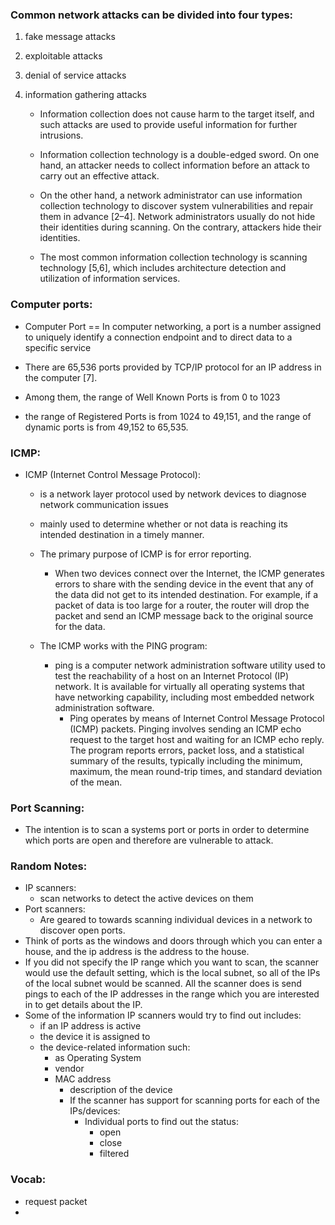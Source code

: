 
### Common network attacks can be divided into four types:
1. fake message attacks


2. exploitable attacks


3. denial of service attacks


4. information gathering attacks
   * Information collection does not cause harm to the target itself,
   and such attacks are used to provide useful information for further intrusions.


   * Information collection technology is a double-edged sword. On one hand, an
   attacker needs to collect information before an attack to carry out an effective attack.


   * On the other hand, a network administrator can use information collection technology
   to discover system vulnerabilities and repair them in advance [2–4]. Network administrators usually do not hide their identities during scanning. On the contrary, attackers hide their identities.


   * The most common information collection technology is scanning technology [5,6],
   which includes architecture detection and utilization of information services.

### Computer ports:
* Computer Port == In computer networking, a port is a number assigned to uniquely identify
a connection endpoint and to direct data to a specific service


* There are 65,536 ports provided by TCP/IP protocol for an IP address in the computer [7].


* Among them, the range of Well Known Ports is from 0 to 1023


* the range of Registered Ports is from 1024 to 49,151, and the range of dynamic
ports is from 49,152 to 65,535.

### ICMP:
* ICMP (Internet Control Message Protocol):
  * is a network layer protocol used by network devices to diagnose network communication issues


  * mainly used to determine whether or not data is reaching its intended destination in a
  timely manner.


  * The primary purpose of ICMP is for error reporting.
    * When two devices connect over the Internet, the ICMP generates errors to share with the
    sending device in the event that any of the data did not get to its intended destination.
    For example, if a packet of data is too large for a router, the router will drop the
    packet and send an ICMP message back to the original source for the data.


  * The ICMP works with the PING program:
    * ping is a computer network administration software utility used to test the reachability
    of a host on an Internet Protocol (IP) network. It is available for virtually all
    operating systems that have networking capability, including most embedded network
    administration software.
      * Ping operates by means of Internet Control Message Protocol (ICMP) packets.
      Pinging involves sending an ICMP echo request to the target host and waiting for an
      ICMP echo reply. The program reports errors, packet loss, and a statistical summary
      of the results, typically including the minimum, maximum, the mean round-trip times,
      and standard deviation of the mean.

### Port Scanning:
* The intention is to scan a systems port or ports in order to determine which ports
are open and therefore are vulnerable to attack.

### Random Notes:
* IP scanners:
  * scan networks to detect the active devices on them
* Port scanners:
  * Are geared to towards scanning individual devices in a network to discover open ports.
* Think of ports as the windows and doors through which you can enter a house, and the ip
address is the address to the house.
* If you did not specify the IP range which you want to scan, the scanner would use the
default setting, which is the local subnet, so all of the IPs of the local subnet would
be scanned. All the scanner does is send pings to each of the IP addresses in the range
which you are interested in to get details about the IP.
* Some of the information IP scanners would try to find out includes:
  * if an IP address is active
  * the device it is assigned to
  * the device-related information such:
    * as Operating System
    * vendor
    * MAC address
      * description of the device
      * If the scanner has support for scanning ports for each of the IPs/devices:
        * Individual ports to find out the status:
          * open
          * close
          * filtered
### Vocab:
* request packet
*
